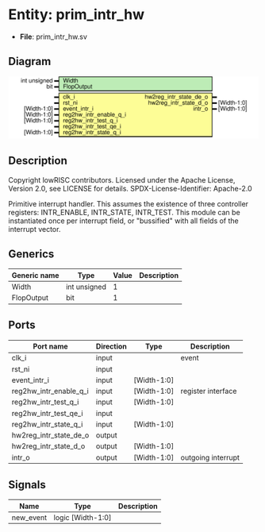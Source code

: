 # Entity: prim_intr_hw

- **File**: prim_intr_hw.sv
## Diagram

![Diagram](prim_intr_hw.svg "Diagram")
## Description

 Copyright lowRISC contributors.
 Licensed under the Apache License, Version 2.0, see LICENSE for details.
 SPDX-License-Identifier: Apache-2.0

 Primitive interrupt handler. This assumes the existence of three
 controller registers: INTR_ENABLE, INTR_STATE, INTR_TEST.
 This module can be instantiated once per interrupt field, or
 "bussified" with all fields of the interrupt vector.

## Generics

| Generic name | Type         | Value | Description |
| ------------ | ------------ | ----- | ----------- |
| Width        | int unsigned | 1     |             |
| FlopOutput   | bit          | 1     |             |
## Ports

| Port name              | Direction | Type        | Description         |
| ---------------------- | --------- | ----------- | ------------------- |
| clk_i                  | input     |             |  event              |
| rst_ni                 | input     |             |                     |
| event_intr_i           | input     | [Width-1:0] |                     |
| reg2hw_intr_enable_q_i | input     | [Width-1:0] |  register interface |
| reg2hw_intr_test_q_i   | input     | [Width-1:0] |                     |
| reg2hw_intr_test_qe_i  | input     |             |                     |
| reg2hw_intr_state_q_i  | input     | [Width-1:0] |                     |
| hw2reg_intr_state_de_o | output    |             |                     |
| hw2reg_intr_state_d_o  | output    | [Width-1:0] |                     |
| intr_o                 | output    | [Width-1:0] |  outgoing interrupt |
## Signals

| Name      | Type               | Description |
| --------- | ------------------ | ----------- |
| new_event | logic  [Width-1:0] |             |
